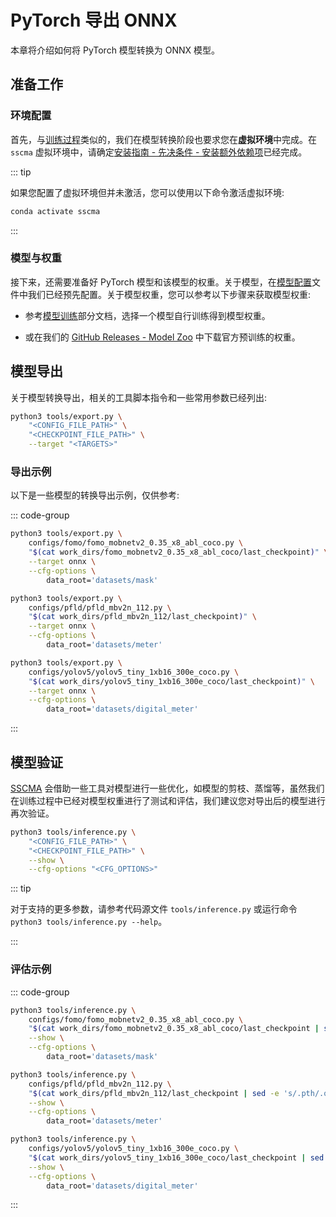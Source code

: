 # PyTorch 导出 ONNX

本章将介绍如何将 PyTorch 模型转换为 ONNX 模型。

## 准备工作

### 环境配置

首先，与[训练过程](../training/overview.md)类似的，我们在模型转换阶段也要求您在**虚拟环境**中完成。在 `sscma` 虚拟环境中，请确定[安装指南 - 先决条件 - 安装额外依赖项](../../introduction/installation.md#step-4-%E5%AE%89%E8%A3%85%E9%A2%9D%E5%A4%96%E7%9A%84%E4%BE%9D%E8%B5%96%E9%A1%B9-%E5%8F%AF%E9%80%89)已经完成。

::: tip

如果您配置了虚拟环境但并未激活，您可以使用以下命令激活虚拟环境:

```sh
conda activate sscma
```

:::

### 模型与权重

接下来，还需要准备好 PyTorch 模型和该模型的权重。关于模型，在[模型配置](../config.md)文件中我们已经预先配置。关于模型权重，您可以参考以下步骤来获取模型权重:

- 参考[模型训练](../training/overview.md)部分文档，选择一个模型自行训练得到模型权重。

- 或在我们的 [GitHub Releases - Model Zoo](https://github.com/Seeed-Studio/ModelAssistantreleases/tag/model_zoo) 中下载官方预训练的权重。

## 模型导出

关于模型转换导出，相关的工具脚本指令和一些常用参数已经列出:

```sh
python3 tools/export.py \
    "<CONFIG_FILE_PATH>" \
    "<CHECKPOINT_FILE_PATH>" \
    --target "<TARGETS>"
```

### 导出示例

以下是一些模型的转换导出示例，仅供参考:

::: code-group

```sh [FOMO Model Conversion]
python3 tools/export.py \
    configs/fomo/fomo_mobnetv2_0.35_x8_abl_coco.py \
    "$(cat work_dirs/fomo_mobnetv2_0.35_x8_abl_coco/last_checkpoint)" \
    --target onnx \
    --cfg-options \
        data_root='datasets/mask'
```

```sh [PFLD Model Conversion]
python3 tools/export.py \
    configs/pfld/pfld_mbv2n_112.py \
    "$(cat work_dirs/pfld_mbv2n_112/last_checkpoint)" \
    --target onnx \
    --cfg-options \
        data_root='datasets/meter'
```

```sh [YOLOv5 Model Conversion]
python3 tools/export.py \
    configs/yolov5/yolov5_tiny_1xb16_300e_coco.py \
    "$(cat work_dirs/yolov5_tiny_1xb16_300e_coco/last_checkpoint)" \
    --target onnx \
    --cfg-options \
        data_root='datasets/digital_meter'
```

:::

## 模型验证

[SSCMA](https://github.com/Seeed-Studio/SSCMA) 会借助一些工具对模型进行一些优化，如模型的剪枝、蒸馏等，虽然我们在训练过程中已经对模型权重进行了测试和评估，我们建议您对导出后的模型进行再次验证。

```sh
python3 tools/inference.py \
    "<CONFIG_FILE_PATH>" \
    "<CHECKPOINT_FILE_PATH>" \
    --show \
    --cfg-options "<CFG_OPTIONS>"
```

::: tip

对于支持的更多参数，请参考代码源文件 `tools/inference.py` 或运行命令 `python3 tools/inference.py --help`。

:::

### 评估示例

::: code-group

```sh [FOMO Model Validation]
python3 tools/inference.py \
    configs/fomo/fomo_mobnetv2_0.35_x8_abl_coco.py \
    "$(cat work_dirs/fomo_mobnetv2_0.35_x8_abl_coco/last_checkpoint | sed -e 's/.pth/.onnx/g')" \
    --show \
    --cfg-options \
        data_root='datasets/mask'
```

```sh [PFLD Model Validation]
python3 tools/inference.py \
    configs/pfld/pfld_mbv2n_112.py \
    "$(cat work_dirs/pfld_mbv2n_112/last_checkpoint | sed -e 's/.pth/.onnx/g')" \
    --show \
    --cfg-options \
        data_root='datasets/meter'
```

```sh [YOLOv5 Model Validation]
python3 tools/inference.py \
    configs/yolov5/yolov5_tiny_1xb16_300e_coco.py \
    "$(cat work_dirs/yolov5_tiny_1xb16_300e_coco/last_checkpoint | sed -e 's/.pth/.onnx/g')" \
    --show \
    --cfg-options \
        data_root='datasets/digital_meter'
```

:::
